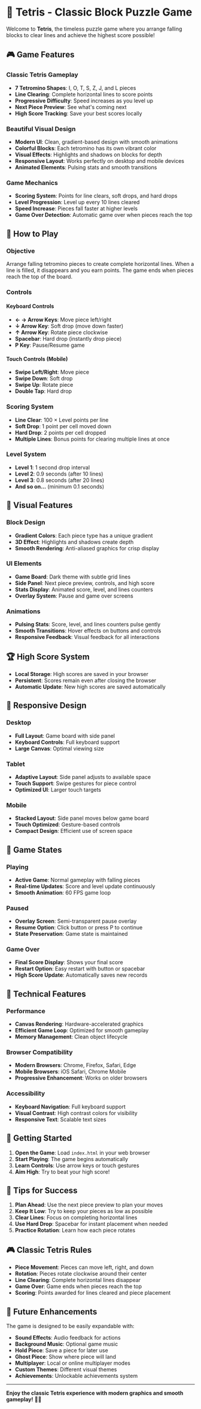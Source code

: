 # 🧩 Tetris - Classic Block Puzzle Game

Welcome to **Tetris**, the timeless puzzle game where you arrange falling blocks to clear lines and achieve the highest score possible!

## 🎮 Game Features

### **Classic Tetris Gameplay**
- **7 Tetromino Shapes**: I, O, T, S, Z, J, and L pieces
- **Line Clearing**: Complete horizontal lines to score points
- **Progressive Difficulty**: Speed increases as you level up
- **Next Piece Preview**: See what's coming next
- **High Score Tracking**: Save your best scores locally

### **Beautiful Visual Design**
- **Modern UI**: Clean, gradient-based design with smooth animations
- **Colorful Blocks**: Each tetromino has its own vibrant color
- **Visual Effects**: Highlights and shadows on blocks for depth
- **Responsive Layout**: Works perfectly on desktop and mobile devices
- **Animated Elements**: Pulsing stats and smooth transitions

### **Game Mechanics**
- **Scoring System**: Points for line clears, soft drops, and hard drops
- **Level Progression**: Level up every 10 lines cleared
- **Speed Increase**: Pieces fall faster at higher levels
- **Game Over Detection**: Automatic game over when pieces reach the top

## 🎯 How to Play

### **Objective**
Arrange falling tetromino pieces to create complete horizontal lines. When a line is filled, it disappears and you earn points. The game ends when pieces reach the top of the board.

### **Controls**

#### **Keyboard Controls**
- **← → Arrow Keys**: Move piece left/right
- **↓ Arrow Key**: Soft drop (move down faster)
- **↑ Arrow Key**: Rotate piece clockwise
- **Spacebar**: Hard drop (instantly drop piece)
- **P Key**: Pause/Resume game

#### **Touch Controls (Mobile)**
- **Swipe Left/Right**: Move piece
- **Swipe Down**: Soft drop
- **Swipe Up**: Rotate piece
- **Double Tap**: Hard drop

### **Scoring System**
- **Line Clear**: 100 × Level points per line
- **Soft Drop**: 1 point per cell moved down
- **Hard Drop**: 2 points per cell dropped
- **Multiple Lines**: Bonus points for clearing multiple lines at once

### **Level System**
- **Level 1**: 1 second drop interval
- **Level 2**: 0.9 seconds (after 10 lines)
- **Level 3**: 0.8 seconds (after 20 lines)
- **And so on...** (minimum 0.1 seconds)

## 🎨 Visual Features

### **Block Design**
- **Gradient Colors**: Each piece type has a unique gradient
- **3D Effect**: Highlights and shadows create depth
- **Smooth Rendering**: Anti-aliased graphics for crisp display

### **UI Elements**
- **Game Board**: Dark theme with subtle grid lines
- **Side Panel**: Next piece preview, controls, and high score
- **Stats Display**: Animated score, level, and lines counters
- **Overlay System**: Pause and game over screens

### **Animations**
- **Pulsing Stats**: Score, level, and lines counters pulse gently
- **Smooth Transitions**: Hover effects on buttons and controls
- **Responsive Feedback**: Visual feedback for all interactions

## 🏆 High Score System

- **Local Storage**: High scores are saved in your browser
- **Persistent**: Scores remain even after closing the browser
- **Automatic Update**: New high scores are saved automatically

## 📱 Responsive Design

### **Desktop**
- **Full Layout**: Game board with side panel
- **Keyboard Controls**: Full keyboard support
- **Large Canvas**: Optimal viewing size

### **Tablet**
- **Adaptive Layout**: Side panel adjusts to available space
- **Touch Support**: Swipe gestures for piece control
- **Optimized UI**: Larger touch targets

### **Mobile**
- **Stacked Layout**: Side panel moves below game board
- **Touch Optimized**: Gesture-based controls
- **Compact Design**: Efficient use of screen space

## 🎵 Game States

### **Playing**
- **Active Game**: Normal gameplay with falling pieces
- **Real-time Updates**: Score and level update continuously
- **Smooth Animation**: 60 FPS game loop

### **Paused**
- **Overlay Screen**: Semi-transparent pause overlay
- **Resume Option**: Click button or press P to continue
- **State Preservation**: Game state is maintained

### **Game Over**
- **Final Score Display**: Shows your final score
- **Restart Option**: Easy restart with button or spacebar
- **High Score Update**: Automatically saves new records

## 🔧 Technical Features

### **Performance**
- **Canvas Rendering**: Hardware-accelerated graphics
- **Efficient Game Loop**: Optimized for smooth gameplay
- **Memory Management**: Clean object lifecycle

### **Browser Compatibility**
- **Modern Browsers**: Chrome, Firefox, Safari, Edge
- **Mobile Browsers**: iOS Safari, Chrome Mobile
- **Progressive Enhancement**: Works on older browsers

### **Accessibility**
- **Keyboard Navigation**: Full keyboard support
- **Visual Contrast**: High contrast colors for visibility
- **Responsive Text**: Scalable text sizes

## 🚀 Getting Started

1. **Open the Game**: Load `index.html` in your web browser
2. **Start Playing**: The game begins automatically
3. **Learn Controls**: Use arrow keys or touch gestures
4. **Aim High**: Try to beat your high score!

## 🎯 Tips for Success

1. **Plan Ahead**: Use the next piece preview to plan your moves
2. **Keep It Low**: Try to keep your pieces as low as possible
3. **Clear Lines**: Focus on completing horizontal lines
4. **Use Hard Drop**: Spacebar for instant placement when needed
5. **Practice Rotation**: Learn how each piece rotates

## 🎮 Classic Tetris Rules

- **Piece Movement**: Pieces can move left, right, and down
- **Rotation**: Pieces rotate clockwise around their center
- **Line Clearing**: Complete horizontal lines disappear
- **Game Over**: Game ends when pieces reach the top
- **Scoring**: Points awarded for lines cleared and piece placement

## 🔮 Future Enhancements

The game is designed to be easily expandable with:
- **Sound Effects**: Audio feedback for actions
- **Background Music**: Optional game music
- **Hold Piece**: Save a piece for later use
- **Ghost Piece**: Show where piece will land
- **Multiplayer**: Local or online multiplayer modes
- **Custom Themes**: Different visual themes
- **Achievements**: Unlockable achievements system

---

**Enjoy the classic Tetris experience with modern graphics and smooth gameplay!** 🧩✨
